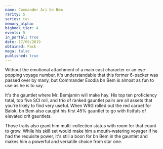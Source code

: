 ```yaml
---
name: Commander Ari bn Bem
rarity: 5
series: tas
memory_alpha:
bigbook_tier: 4
events: 5
in_portal: true
date: 17/09/2019
obtained: Pack
mega: false
published: true
---
```


Without the emotional attachment of a main cast character or an eye-popping voyage number, it's understandable that this former 6-packer was passed over by many, but Commander Exodia bn Bem is almost as fun to use as he is to say.

It's the gauntlet where Mr. Bemjamin will make hay. His top ten proficiency total, top five SCI roll, and trio of ranked gauntlet pairs are all assets that you're likely to find very useful. When WRG rolled out the red carpet for Balok, bn Bem also caught his first 45% gauntlet to go with fistfuls of elevated crit gauntlets.

Those traits also grant him multi-collection status with room for that count to grow. While his skill set would make him a mouth-watering voyager if he had the requisite power, it's still a boon for bn Bem in the gauntlet and makes him a powerful and versatile choice from star one.
